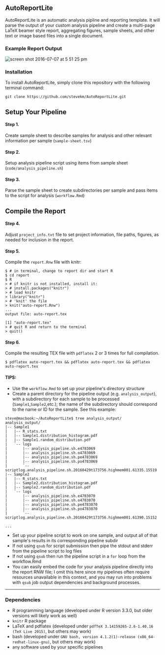 ## AutoReportLite
AutoReportLite is an automatic analysis pipline and reporting template. It will parse the output of your custom analysis pipeline and create a multi-page LaTeX beamer style report, aggregating figures, sample sheets, and other text or image based files into a single document. 

### Example Report Output
![screen shot 2016-07-07 at 5 51 25 pm](https://cloud.githubusercontent.com/assets/10505524/16671142/c2320dca-446b-11e6-965b-ead64d37082c.png)

### Installation
To install AutoReportLite, simply clone this repository with the following terminal command:
```
git clone https://github.com/stevekm/AutoReportLite.git
```

## Setup Your Pipeline

#### Step 1. 
Create sample sheet to describe samples for analysis and other relevant information per sample (`sample-sheet.tsv`)

#### Step 2.
Setup analysis pipeline script using items from sample sheet (`code/analysis_pipeline.sh`)

#### Step 3.
Parse the sample sheet to create subdirectories per sample and pass items to the script for analysis (`workflow.Rmd`)

## Compile the Report

#### Step 4.
Adjust `project_info.txt` file to set project information, file paths, figures, as needed for inclusion in the report. 

#### Step 5.
Compile the `report.Rnw` file with knitr:

```
$ # in terminal, change to report dir and start R
$ cd report
$ R
> # if knitr is not installed, install it:
> # install.packages("knitr")
> # load knitr
> library("knitr")
> # 'knit' the file
> knit("auto-report.Rnw")
...
output file: auto-report.tex

[1] "auto-report.tex"
> # quit R and return to the terminal
> quit()
```
#### Step 6.
Compile the resulting TEX file with `pdflatex` 2 or 3 times for full compilation.

```
$ pdflatex auto-report.tex && pdflatex auto-report.tex && pdflatex auto-report.tex
```



#### TIPS:
- Use the `workflow.Rmd` to set up your pipeline's directory structure
- Create a parent directory for the pipeline output (e.g. `analysis_output`), with a subdirectory for each sample to be processed (`Sample1`,`Sample2`,etc.); the name of the subdirectory should correspond to the name or ID for the sample. See this example:

```
steve@macbook:~/AutoReportLite$ tree analysis_output/
analysis_output/
|-- Sample1
|   |-- R_stats.txt
|   |-- Sample1.distribution_histogram.pdf
|   |-- Sample1.random_distribution.pdf
|   `-- logs
|       |-- analysis_pipeline.sh.e4783069
|       |-- analysis_pipeline.sh.o4783069
|       |-- analysis_pipeline.sh.pe4783069
|       |-- analysis_pipeline.sh.po4783069
|       `-- scriptlog.analysis_pipeline.sh.20160429t173756.highmem001.61335.15519
|-- Sample2
|   |-- R_stats.txt
|   |-- Sample2.distribution_histogram.pdf
|   |-- Sample2.random_distribution.pdf
|   `-- logs
|       |-- analysis_pipeline.sh.e4783070
|       |-- analysis_pipeline.sh.o4783070
|       |-- analysis_pipeline.sh.pe4783070
|       |-- analysis_pipeline.sh.po4783070
|       `-- scriptlog.analysis_pipeline.sh.20160429t173756.highmem001.61390.15152

...

```

- Set up your pipeline script to work on one sample, and output all of that sample's results in its corresponding pipeline subdir
- If not using `qsub` for script submission then pipe the stdout and stderr from the pipeline script to log files
- If not using `qsub` then run the pipeline script in a `for` loop from the workflow.Rmd
- You can easily embed the code for your analysis pipeline directly into the report RNW file; I omit this here since my pipelines often require resources unavailable in this context, and you may run into problems with `qsub` job output dependencies and background processes.


---
### Dependencies

- R programming language (developed under R version 3.3.0, but older versions will likely work as well)
- `knitr` R package
- LaTeX and pdflatex (developed under `pdfTeX 3.14159265-2.6-1.40.16 (TeX Live 2015)`, but others may work)
- bash (developed under `GNU bash, version 4.1.2(1)-release (x86_64-redhat-linux-gnu)`, but others may work)
- any software used by your specific pipelines
